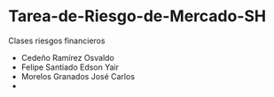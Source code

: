 # Tarea-de-Riesgo-de-Mercado-SH
Clases riesgos financieros
- Cedeño Ramírez Osvaldo
- Felipe Santiado Edson Yair
- Morelos Granados José Carlos
- 
